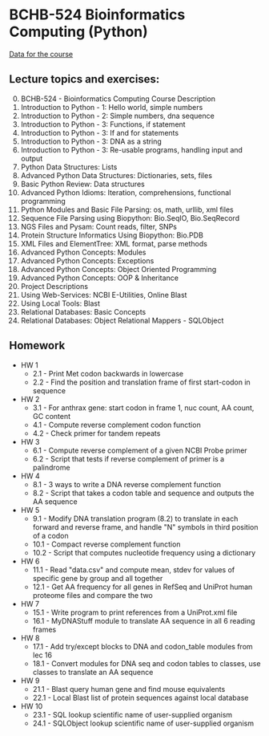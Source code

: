 # BCHB-524 Bioinformatics Computing (Python)

[Data for the course](http://edwardslab.bmcb.georgetown.edu/teaching/bchb524/2019/data/)

## Lecture topics and exercises:
00. BCHB-524 - Bioinformatics Computing Course Description
01. Introduction to Python - 1: Hello world, simple numbers
02. Introduction to Python - 2: Simple numbers, dna sequence
03. Introduction to Python - 3: Functions, if statement
04. Introduction to Python - 3: If and for statements
05. Introduction to Python - 3: DNA as a string
06. Introduction to Python - 3: Re-usable programs, handling input and output
07. Python Data Structures: Lists
08. Advanced Python Data Structures: Dictionaries, sets, files
09. Basic Python Review: Data structures
10. Advanced Python Idioms: Iteration, comprehensions, functional programming
11. Python Modules and Basic File Parsing: os, math, urllib, xml files
12. Sequence File Parsing using Biopython: Bio.SeqIO, Bio.SeqRecord
13. NGS Files and Pysam: Count reads, filter, SNPs
14. Protein Structure Informatics Using Biopython: Bio.PDB
15. XML Files and ElementTree: XML format, parse methods
16. Advanced Python Concepts: Modules
17. Advanced Python Concepts: Exceptions
18. Advanced Python Concepts: Object Oriented Programming
19. Advanced Python Concepts: OOP & Inheritance
20. Project Descriptions
21. Using Web-Services: NCBI E-Utilities, Online Blast
22. Using Local Tools: Blast
23. Relational Databases: Basic Concepts
24. Relational Databases: Object Relational Mappers - SQLObject

## Homework
* HW 1
    * 2.1 - Print Met codon backwards in lowercase
    * 2.2 - Find the position and translation frame of first start-codon in sequence
* HW 2
    * 3.1 - For anthrax gene: start codon in frame 1, nuc count, AA count, GC content
    * 4.1 - Compute reverse complement codon function
    * 4.2 - Check primer for tandem repeats
* HW 3
    * 6.1 - Compute reverse complement of a given NCBI Probe primer
    * 6.2 - Script that tests if reverse complement of primer is a palindrome
* HW 4
    * 8.1 - 3 ways to write a DNA reverse complement function
    * 8.2 - Script that takes a codon table and sequence and outputs the AA sequence
* HW 5
    * 9.1 - Modify DNA translation program (8.2) to translate in each forward and reverse frame, and handle "N" symbols in third position of a codon
    * 10.1 - Compact reverse complement function
    * 10.2 - Script that computes nucleotide frequency using a dictionary
* HW 6
    * 11.1 - Read "data.csv" and compute mean, stdev for values of specific gene by group and all together
    * 12.1 - Get AA frequency for all genes in RefSeq and UniProt human proteome files and compare the two
* HW 7
    * 15.1 - Write program to print references from a UniProt.xml file
    * 16.1 - MyDNAStuff module to translate AA sequence in all 6 reading frames
* HW 8
    * 17.1 - Add try/except blocks to DNA and codon_table modules from lec 16
    * 18.1 - Convert modules for DNA seq and codon tables to classes, use classes to translate an AA sequence
* HW 9
    * 21.1 - Blast query human gene and find mouse equivalents
    * 22.1 - Local Blast list of protein sequences against local database
* HW 10
    * 23.1 - SQL lookup scientific name of user-supplied organism
    * 24.1 - SQLObject lookup scientific name of user-supplied organism
